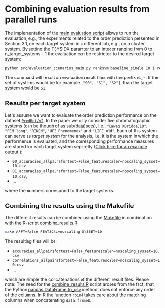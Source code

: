 # Combining evaluation results from parallel runs

The implementation of the [main evaluation script](src/evaluation_scenarios_main.py#L96)
allows to run the evaluation, e.g., the experiments related to the order prediction 
presented in Section 3.1, on each target system in a different job, e.g., on a
cluster system. By setting the TSYSIDX paramter to an integer ranging from 0 to 
n_target_systems - 1 the evaluation can be restricted to the desired target system:

```bash
python src/evaluation_scenarios_main.py ranksvm baseline_single 10 1 results/raw/PredRet/v2/config.json 2 False
```

The command will result on evaluation result files with the prefix ```01_*```. 
If the set of systems would be for example ```["S0", "S1", "S2"]```, than the
target system would be ```S1```.

## Results per target system

Let's assume we want to evaluate the order prediction performance on the dataset 
[```PredRet/v2```](data/processed/PredRet/v2/). In the paper we only 
consider five chromatographic systems (can be though of as sub(data)sets), i.e.,
```"Eawag_XBridgeC18"```, ```"FEM_long"```, ```"RIKEN"```, ```"UFZ_Phenomenex"```
and ```"LIFE_old"```. Each of this system can serve as _target system_ for the 
analysis, i.e, it is the system in which the performence is evaluated, and the 
corresponding performance measures are stored for each target system separetly 
([Click here for an example output.](results/raw/PredRet/v2/final_ECCB2018_paper/ranksvm_slacktype=on_pairs/allow_overlap=True_d_lower=0_d_upper=16_ireverse=False_type=order_graph/difference/maccs/tanimoto/baseline_single)):

- ```00_accuracies_allpairsfortest=False_featurescaler=noscaling_sysset=10.csv```
- ```01_accuracies_allpairsfortest=False_featurescaler=noscaling_sysset=10.csv```,
- ...

where the numbers correspond to the target systems.

## Combining the results using the Makefile

The different results can be combined using the [Makefile](Makefile) in combination
with the R-script [combine_results.R](../combine_results.R):

```bash
make APFT=False FEATSCAL=noscaling SYSSET=10
```

The resulting files will be:

- ```accuracies_allpairsfortest=False_featurescaler=noscaling_sysset=10.csv```
- ```correlations_allpairsfortest=False_featurescaler=noscaling_sysset=10.csv```
- ...

which are simple the concatenations of the different result files. Please note: 
The need for the [combine_results.R](../combine_results.R) script aroses from the
fact, that the Python [pandas.DataFrame.to_csv](https://pandas.pydata.org/pandas-docs/stable/generated/pandas.DataFrame.to_csv.html#pandas-dataframe-to-csv) 
method, does not enforce any order of the columns. In R the function ```rbind``` 
takes care about the matching columns when concatenating ```data.frame```s.